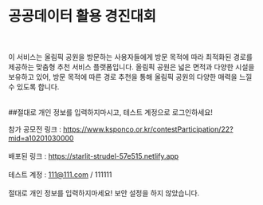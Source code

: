 # 공공데이터 활용 경진대회
<br><br>
이 서비스는 올림픽 공원을 방문하는 사용자들에게 방문 목적에 따라 최적화된 경로를 제공하는 맞춤형 추천 서비스 플랫폼입니다. 올림픽 공원은 넓은 면적과 다양한 시설을 보유하고 있어, 방문 목적에 따른 경로 추천을 통해 올림픽 공원의 다양한 매력을 느낄 수 있도록 합니다.<br><br>

##절대로 개인 정보를 입력하지마시고, 테스트 계정으로 로그인하세요!

참가 공모전 링크 : https://www.ksponco.or.kr/contestParticipation/22?mid=a10201030000
<br><br>
배포된 링크 : https://starlit-strudel-57e515.netlify.app
<br><br>
테스트 계정 : 111@111.com / 111111
<br><br>
절대로 개인 정보를 입력하지마세요! 보안 설정을 하지 않았습니다.
